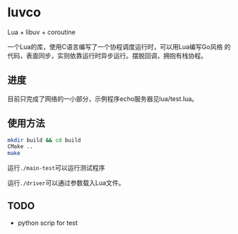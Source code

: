 # luvco

Lua + libuv + coroutine

一个Lua的库，使用C语言编写了一个协程调度运行时，可以用Lua编写Go风格
的代码，表面同步，实则依靠运行时异步运行。摆脱回调，拥抱有栈协程。

## 进度

目前只完成了网络的一小部分，示例程序echo服务器见lua/test.lua。

## 使用方法

```bash
mkdir build && cd build
CMake ..
make
```
运行`./main-test`可以运行测试程序

运行`./driver`可以通过参数载入Lua文件。

## TODO

* python scrip for test
